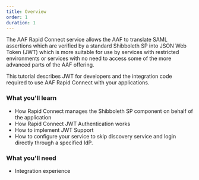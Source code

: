 ```yaml
---
title: Overview
order: 1
duration: 1
---
```


The AAF Rapid Connect service allows the AAF to translate SAML assertions which are verified by a standard Shibboleth SP into JSON Web Token (JWT) which is more suitable for use by services with restricted environments or services with no need to access some of the more advanced parts of the AAF offering.

This tutorial describes JWT for developers and the integration code required to use AAF Rapid Connect with your 
applications.

### What you'll learn

- How Rapid Connect manages the Shibboleth SP component on behalf of the application
- How Rapid Connect JWT Authentication works
- How to implement JWT Support
- How to configure your service to skip discovery service and login directly through a specified IdP.

### What you'll need

- Integration experience
